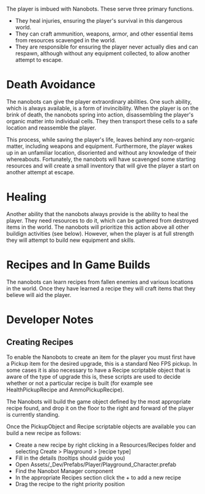 The player is imbued with Nanobots. These serve three primary functions. 

* They heal injuries, ensuring the player's survival in this dangerous world. 
* They can craft ammunition, weapons, armor, and other essential items from resources scavenged in the world. 
* They are responsible for ensuring the player never actually dies and can respawn, although without any equipment collected, to allow another attempt to escape.

# Death Avoidance

The nanobots can give the player extraordinary abilities. One such ability, which is always available, is a form of invincibility. When the player is on the brink of death, the nanobots spring into action, disassembling the player's organic matter into individual cells. They then transport these cells to a safe location and reassemble the player.

This process, while saving the player's life, leaves behind any non-organic matter, including weapons and equipment. Furthermore, the player wakes up in an unfamiliar location, disoriented and without any knowledge of their whereabouts. Fortunately, the nanobots will have scavenged some starting resources and will create a small inventory that will give the player a start on another attempt at escape.

# Healing

Another ability that the nanobots always provide is the ability to heal the player. They need resources to do it, which can be gathered from destroyed items in the world. The nanobots will prioritize this action above all other buildign activities (see below). However, when the player is at full strength they will attempt to build new equipment and skills.

# Recipes and In Game Builds

The nanobots can learn recipes from fallen enemies and various locations in the world. Once they have learned a recipe they will craft items that they believe will aid the player. 

# Developer Notes

## Creating Recipes

To enable the Nanobots to create an item for the player you must first have a Pickup item for the desired upgrade, this is a standard Neo FPS pickup. In some cases it is also necessary to have a Recipe scriptable object that is aware of the type of upgrade this is, these scripts are used to decide whether or not a particular recipe is built (for example see HealthPickupRecipe and AmmoPickupRecipe).

The Nanobots will build the game object defined by the most appropriate recipe found, and drop it on the floor to the right and forward of the player is currently standing.

Once the PickupObject and Recipe scriptable objects are available you can build a new recipe as follows:

* Create a new recipe by right clicking in a Resources/Recipes folder and selecting Create > Playground > [recipe type]
* Fill in the details (tooltips should guide you)
* Open Assets/_Dev/Prefabs/Player/Playground_Character.prefab
* Find the Nanobot Manager component
* In the appropriate Recipes section click the + to add a new recipe
* Drag the recipe to the right priority position
